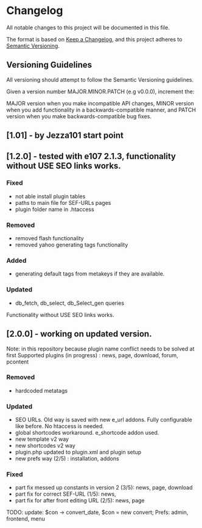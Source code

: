 
# Changelog
All notable changes to this project will be documented in this file.

The format is based on [Keep a Changelog](https://keepachangelog.com/en/1.0.0/),
and this project adheres to [Semantic Versioning](https://semver.org/spec/v2.0.0.html).

## Versioning Guidelines
All versioning should attempt to follow the Semantic Versioning guidelines.

Given a version number MAJOR.MINOR.PATCH (e.g v0.0.0), increment the:

MAJOR version when you make incompatible API changes,
MINOR version when you add functionality in a backwards-compatible manner, and
PATCH version when you make backwards-compatible bug fixes.


## [1.01] - by Jezza101 start point

## [1.2.0] -  tested with e107 2.1.3, functionality without USE SEO links works.
### Fixed
- not able install plugin tables
- paths to main file for SEF-URLs pages 
- plugin folder name in .htaccess
### Removed
- removed flash functionality
- removed yahoo generating tags functionality
### Added
- generating default tags from metakeys if they are available.
### Updated
- db_fetch, db_select, db_Select_gen queries
 
Functionality without USE SEO links works.

## [2.0.0] -  working on updated version.

Note: in this repository because plugin name conflict needs to be solved at first 
Supported plugins (in progress) : news, page, download, forum, pcontent

### Removed
- hardcoded metatags

### Updated
- SEO URLs. Old way is saved with new e_url addons. Fully configurable like before. No htaccess is needed. 
- global shortcodes workaround. e_shortcode addon used.
- new template v2 way
- new shortcodes v2 way
- plugin.php updated to plugin.xml and plugin setup
- new prefs way (2/5) : installation, addons

### Fixed
- part fix messed up constants in version 2 (3/5): news, page, download
- part fix for correct SEF-URL (1/5): news, 
- part fix for after front editing URL (2/5): news, page 



TODO:
update: $con -> convert_date, $con = new convert;
Prefs: admin,  frontend, menu

